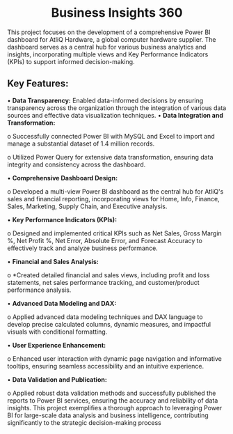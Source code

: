 <h1 align="center">Business lnsights 360</h1> 
<p>This project focuses on the development of a comprehensive Power BI dashboard for AtliQ Hardware, a global computer hardware supplier. The dashboard serves as a central hub for various business analytics and insights, incorporating multiple views and Key Performance Indicators (KPIs) to support informed decision-making.</p>

**<h2>Key Features:</h2>**

•	**Data Transparency:** Enabled data-informed decisions by ensuring transparency across the organization through the integration of various data sources and effective data visualization techniques.
•	**Data Integration and Transformation:**
<p>o	Successfully connected Power BI with MySQL and Excel to import and manage a substantial dataset of 1.4 million records.</p>
<p>o	Utilized Power Query for extensive data transformation, ensuring data integrity and consistency across the dashboard.</p>

•	**Comprehensive Dashboard Design:**
<p>o	Developed a multi-view Power BI dashboard as the central hub for AtliQ's sales and financial reporting, incorporating views for Home, Info, Finance, Sales, Marketing, Supply Chain, and Executive analysis.</p>

•	**Key Performance Indicators (KPIs):**
<p>o	Designed and implemented critical KPIs such as Net Sales, Gross Margin %, Net Profit %, Net Error, Absolute Error, and Forecast Accuracy to effectively track and analyze business performance.</p>

•	**Financial and Sales Analysis:**
<p>o	*Created detailed financial and sales views, including profit and loss statements, net sales performance tracking, and customer/product performance analysis.</p>

•	**Advanced Data Modeling and DAX:**
<p>o	Applied advanced data modeling techniques and DAX language to develop precise calculated columns, dynamic measures, and impactful visuals with conditional formatting.</p>

•	**User Experience Enhancement:**
<p>o	Enhanced user interaction with dynamic page navigation and informative tooltips, ensuring seamless accessibility and an intuitive experience.</p>

•	**Data Validation and Publication:**
<p>o	Applied robust data validation methods and successfully published the reports to Power BI services, ensuring the accuracy and reliability of data insights.
This project exemplifies a thorough approach to leveraging Power BI for large-scale data analysis and business intelligence, contributing significantly to the strategic decision-making process</p>
